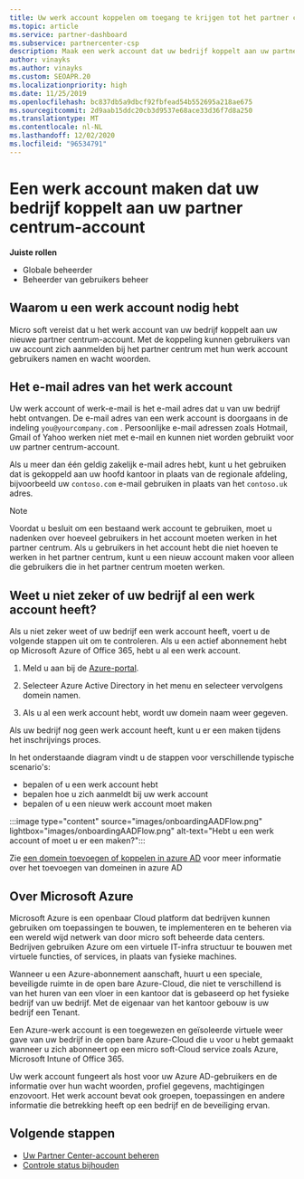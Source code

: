 ```yaml
---
title: Uw werk account koppelen om toegang te krijgen tot het partner centrum
ms.topic: article
ms.service: partner-dashboard
ms.subservice: partnercenter-csp
description: Maak een werk account dat uw bedrijf koppelt aan uw partner centrum-account. Hiermee kunnen werk nemers in uw bedrijf toegang krijgen tot het partner centrum.
author: vinayks
ms.author: vinayks
ms.custom: SEOAPR.20
ms.localizationpriority: high
ms.date: 11/25/2019
ms.openlocfilehash: bc837db5a9dbcf92fbfead54b552695a218ae675
ms.sourcegitcommit: 2d9aab15ddc20cb3d9537e68ace33d36f7d8a250
ms.translationtype: MT
ms.contentlocale: nl-NL
ms.lasthandoff: 12/02/2020
ms.locfileid: "96534791"
---
```

# <a name="create-a-work-account-that-links-your-company-to-your-partner-center-account"></a>Een werk account maken dat uw bedrijf koppelt aan uw partner centrum-account

**Juiste rollen**

- Globale beheerder
- Beheerder van gebruikers beheer

## <a name="why-you-need-a-work-account"></a>Waarom u een werk account nodig hebt

Micro soft vereist dat u het werk account van uw bedrijf koppelt aan uw nieuwe partner centrum-account. Met de koppeling kunnen gebruikers van uw account zich aanmelden bij het partner centrum met hun werk account gebruikers namen en wacht woorden.

## <a name="the-work-account-email-address"></a>Het e-mail adres van het werk account

Uw werk account of werk-e-mail is het e-mail adres dat u van uw bedrijf hebt ontvangen. De e-mail adres van een werk account is doorgaans in de indeling `you@yourcompany.com` . Persoonlijke e-mail adressen zoals Hotmail, Gmail of Yahoo werken niet met e-mail en kunnen niet worden gebruikt voor uw partner centrum-account.

Als u meer dan één geldig zakelijk e-mail adres hebt, kunt u het gebruiken dat is gekoppeld aan uw hoofd kantoor in plaats van de regionale afdeling, bijvoorbeeld uw `contoso.com` e-mail gebruiken in plaats van het `contoso.uk` adres.

> [!NOTE]  
> Voordat u besluit om een bestaand werk account te gebruiken, moet u nadenken over hoeveel gebruikers in het account moeten werken in het partner centrum. Als u gebruikers in het account hebt die niet hoeven te werken in het partner centrum, kunt u een nieuw account maken voor alleen die gebruikers die in het partner centrum moeten werken.

## <a name="not-sure-if-your-company-already-has-a-work-account"></a>Weet u niet zeker of uw bedrijf al een werk account heeft?

Als u niet zeker weet of uw bedrijf een werk account heeft, voert u de volgende stappen uit om te controleren. Als u een actief abonnement hebt op Microsoft Azure of Office 365, hebt u al een werk account.

1. Meld u aan bij de [Azure-portal](https://portal.azure.com).

2. Selecteer Azure Active Directory in het menu en selecteer vervolgens domein namen.

3. Als u al een werk account hebt, wordt uw domein naam weer gegeven.

Als uw bedrijf nog geen werk account heeft, kunt u er een maken tijdens het inschrijvings proces.

In het onderstaande diagram vindt u de stappen voor verschillende typische scenario's:

- bepalen of u een werk account hebt
- bepalen hoe u zich aanmeldt bij uw werk account
- bepalen of u een nieuw werk account moet maken

:::image type="content" source="images/onboardingAADFlow.png" lightbox="images/onboardingAADFlow.png" alt-text="Hebt u een werk account of moet u er een maken?":::

Zie [een domein toevoegen of koppelen in azure AD](/azure/active-directory/active-directory-add-domain) voor meer informatie over het toevoegen van domeinen in azure AD

## <a name="about-microsoft-azure"></a>Over Microsoft Azure

Microsoft Azure is een openbaar Cloud platform dat bedrijven kunnen gebruiken om toepassingen te bouwen, te implementeren en te beheren via een wereld wijd netwerk van door micro soft beheerde data centers. Bedrijven gebruiken Azure om een virtuele IT-infra structuur te bouwen met virtuele functies, of services, in plaats van fysieke machines.

Wanneer u een Azure-abonnement aanschaft, huurt u een speciale, beveiligde ruimte in de open bare Azure-Cloud, die niet te verschillend is van het huren van een vloer in een kantoor dat is gebaseerd op het fysieke bedrijf van uw bedrijf. Met de eigenaar van het kantoor gebouw is uw bedrijf een Tenant.

Een Azure-werk account is een toegewezen en geïsoleerde virtuele weer gave van uw bedrijf in de open bare Azure-Cloud die u voor u hebt gemaakt wanneer u zich abonneert op een micro soft-Cloud service zoals Azure, Microsoft Intune of Office 365.

Uw werk account fungeert als host voor uw Azure AD-gebruikers en de informatie over hun wacht woorden, profiel gegevens, machtigingen enzovoort. Het werk account bevat ook groepen, toepassingen en andere informatie die betrekking heeft op een bedrijf en de beveiliging ervan.

## <a name="next-steps"></a>Volgende stappen

- [Uw Partner Center-account beheren](partner-center-account-setup.md)
- [Controle status bijhouden](verification-responses.md)